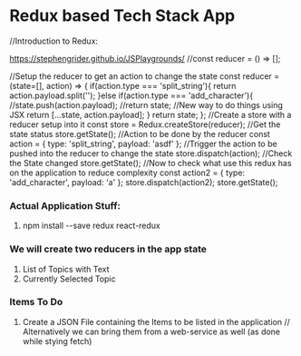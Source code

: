 # Redux based Tech Stack App

//Introduction to Redux:

https://stephengrider.github.io/JSPlaygrounds/
//const reducer = () => [];

//Setup the reducer to get an action to change the state
const reducer = (state=[], action) => {
if(action.type === 'split_string'){
return action.payload.split('');
}else if(action.type === 'add_character'){
//state.push(action.payload);
//return state;
//New way to do things using JSX
return [...state, action.payload];
}
return state;
};
//Create a store with a reducer setup into it
const store = Redux.createStore(reducer);
//Get the state status
store.getState();
//Action to be done by the reducer
const action = {
type: 'split_string',
payload: 'asdf'
};
//Trigger the action to be pushed into the reducer to change the state
store.dispatch(action);
//Check the State changed
store.getState();
//Now to check what use this redux has on the application to reduce complexity
const action2 = {
type: 'add_character',
payload: 'a'
};
store.dispatch(action2);
store.getState();

### Actual Application Stuff:

1. npm install --save redux react-redux

### We will create two reducers in the app state

1. List of Topics with Text
2. Currently Selected Topic

### Items To Do

1. Create a JSON File containing the Items to be listed in the application // Alternatively we can bring them from a web-service as well (as done while stying fetch)
